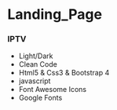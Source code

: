 # Landing_Page
### IPTV
- Light/Dark
- Clean Code
- Html5 & Css3 & Bootstrap 4
- javascript
- Font Awesome Icons
- Google Fonts

